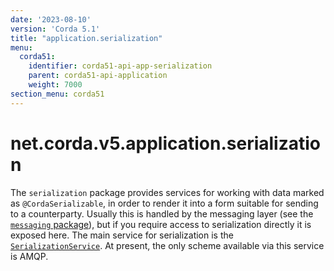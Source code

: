 ```yaml
---
date: '2023-08-10'
version: 'Corda 5.1'
title: "application.serialization"
menu:
  corda51:
    identifier: corda51-api-app-serialization
    parent: corda51-api-application
    weight: 7000
section_menu: corda51
---
```

# net.corda.v5.application.serialization
The `serialization` package provides services for working with data marked as `@CordaSerializable`, in order to render it into a form suitable for sending to a counterparty. Usually this is handled by the messaging layer (see the <a href="messaging.md">`messaging` package</a>), but if you require access to serialization directly it is exposed here. The main service for serialization is the <a href="../../../../../../api-ref/corda/{{<version-num>}}/net/corda/v5/application/serialization/SerializationService.html" target="_blank">`SerializationService`</a>. At present, the only scheme available via this service is AMQP.
